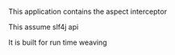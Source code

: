 
This application contains the aspect interceptor 

This assume slf4j api

It is built for run time weaving


